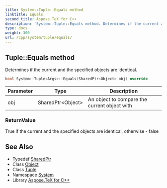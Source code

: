 ```yaml
---
title: System::Tuple::Equals method
linktitle: Equals
second_title: Aspose.TeX for C++
description: 'System::Tuple::Equals method. Determines if the current and the specified objects are identical in C++.'
type: docs
weight: 300
url: /cpp/system/tuple/equals/
---
```

## Tuple::Equals method


Determines if the current and the specified objects are identical.

```cpp
bool System::Tuple<Args>::Equals(SharedPtr<Object> obj) override
```


| Parameter | Type | Description |
| --- | --- | --- |
| obj | SharedPtr\<Object\> | An object to compare the current object with |

### ReturnValue

True if the current and the specified objects are identical, otherwise - false

## See Also

* Typedef [SharedPtr](../../sharedptr/)
* Class [Object](../../object/)
* Class [Tuple](../)
* Namespace [System](../../)
* Library [Aspose.TeX for C++](../../../)

